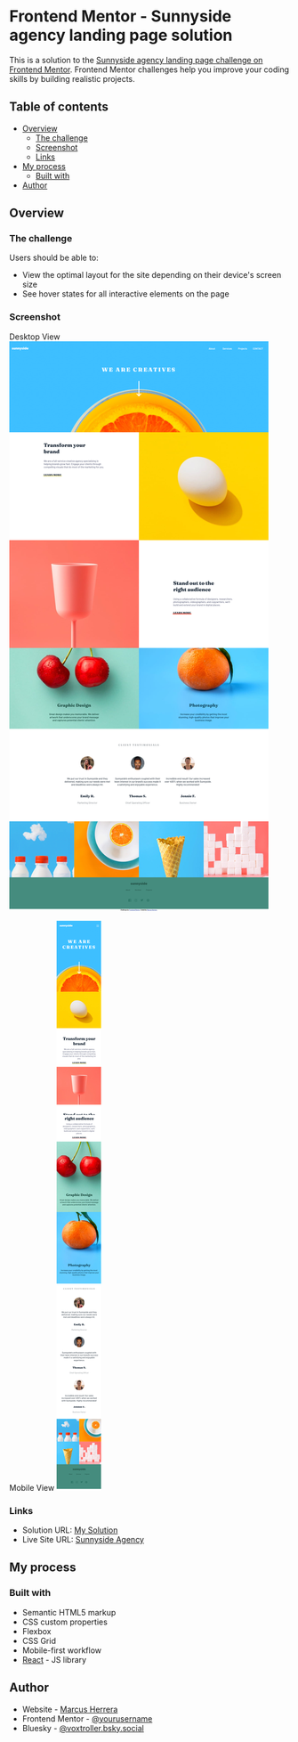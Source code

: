 # Frontend Mentor - Sunnyside agency landing page solution

This is a solution to the [Sunnyside agency landing page challenge on Frontend Mentor](https://www.frontendmentor.io/challenges/sunnyside-agency-landing-page-7yVs3B6ef). Frontend Mentor challenges help you improve your coding skills by building realistic projects.

## Table of contents

- [Overview](#overview)
  - [The challenge](#the-challenge)
  - [Screenshot](#screenshot)
  - [Links](#links)
- [My process](#my-process)
  - [Built with](#built-with)
- [Author](#author)

## Overview

### The challenge

Users should be able to:

- View the optimal layout for the site depending on their device's screen size
- See hover states for all interactive elements on the page

### Screenshot

Desktop View
![Desktop screenshot](./assets/Frontend-Mentor-Sunnyside-D.png)

Mobile View
![Mobile screenshot](./assets/Frontend-Mentor-Sunnyside-M.png)

### Links

- Solution URL: [My Solution](https://www.frontendmentor.io/solutions/sunnyside-agency-built-with-react-VuoX_LjuRG)
- Live Site URL: [Sunnyside Agency](https://mahiv87.github.io/sunnyside-agency/)

## My process

### Built with

- Semantic HTML5 markup
- CSS custom properties
- Flexbox
- CSS Grid
- Mobile-first workflow
- [React](https://reactjs.org/) - JS library

## Author

- Website - [Marcus Herrera](https://www.your-site.com)
- Frontend Mentor - [@yourusername](https://www.frontendmentor.io/profile/yourusername)
- Bluesky - [@voxtroller.bsky.social](https://bsky.app/profile/voxtroller.bsky.social)
